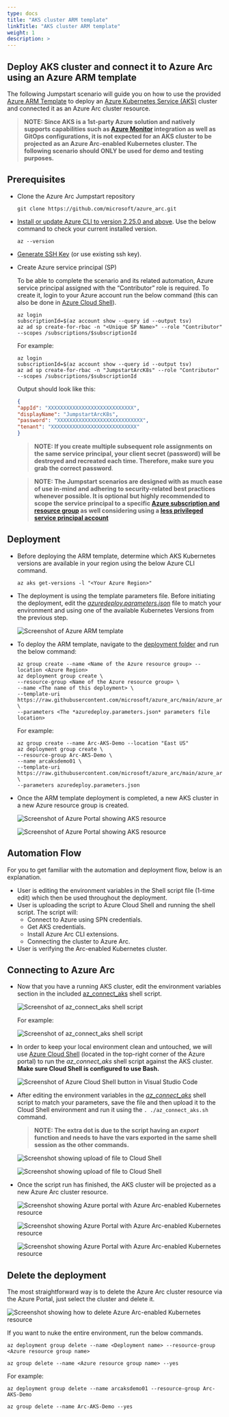 ```yaml
---
type: docs
title: "AKS cluster ARM template"
linkTitle: "AKS cluster ARM template"
weight: 1
description: >
---
```


## Deploy AKS cluster and connect it to Azure Arc using an Azure ARM template

The following Jumpstart scenario will guide you on how to use the provided [Azure ARM Template](https://docs.microsoft.com/azure/azure-resource-manager/templates/overview) to deploy an [Azure Kubernetes Service (AKS)](https://docs.microsoft.com/azure/aks/intro-kubernetes) cluster and connected it as an Azure Arc cluster resource.

  > **NOTE: Since AKS is a 1st-party Azure solution and natively supports capabilities such as [Azure Monitor](https://docs.microsoft.com/azure/azure-monitor/insights/container-insights-overview) integration as well as GitOps configurations, it is not expected for an AKS cluster to be projected as an Azure Arc-enabled Kubernetes cluster. The following scenario should ONLY be used for demo and testing purposes.**

## Prerequisites

- Clone the Azure Arc Jumpstart repository

    ```shell
    git clone https://github.com/microsoft/azure_arc.git
    ```
  
- [Install or update Azure CLI to version 2.25.0 and above](https://docs.microsoft.com/cli/azure/install-azure-cli?view=azure-cli-latest). Use the below command to check your current installed version.

  ```shell
  az --version
  ```

- [Generate SSH Key](https://docs.microsoft.com/azure/virtual-machines/linux/create-ssh-keys-detailed) (or use existing ssh key).

- Create Azure service principal (SP)

    To be able to complete the scenario and its related automation, Azure service principal assigned with the “Contributor” role is required. To create it, login to your Azure account run the below command (this can also be done in [Azure Cloud Shell](https://shell.azure.com/)).

    ```shell
    az login
    subscriptionId=$(az account show --query id --output tsv)
    az ad sp create-for-rbac -n "<Unique SP Name>" --role "Contributor" --scopes /subscriptions/$subscriptionId
    ```

    For example:

    ```shell
    az login
    subscriptionId=$(az account show --query id --output tsv)
    az ad sp create-for-rbac -n "JumpstartArcK8s" --role "Contributor" --scopes /subscriptions/$subscriptionId
    ```

    Output should look like this:

    ```json
    {
    "appId": "XXXXXXXXXXXXXXXXXXXXXXXXXXXX",
    "displayName": "JumpstartArcK8s",
    "password": "XXXXXXXXXXXXXXXXXXXXXXXXXXXX",
    "tenant": "XXXXXXXXXXXXXXXXXXXXXXXXXXXX"
    }
    ```

    > **NOTE: If you create multiple subsequent role assignments on the same service principal, your client secret (password) will be destroyed and recreated each time. Therefore, make sure you grab the correct password**.

    > **NOTE: The Jumpstart scenarios are designed with as much ease of use in-mind and adhering to security-related best practices whenever possible. It is optional but highly recommended to scope the service principal to a specific [Azure subscription and resource group](https://docs.microsoft.com/cli/azure/ad/sp?view=azure-cli-latest) as well considering using a [less privileged service principal account](https://docs.microsoft.com/azure/role-based-access-control/best-practices)**

## Deployment

- Before deploying the ARM template, determine which AKS Kubernetes versions are available in your region using the below Azure CLI command.

  ```shell
  az aks get-versions -l "<Your Azure Region>"
  ```

- The deployment is using the template parameters file. Before initiating the deployment, edit the [*azuredeploy.parameters.json*](https://github.com/microsoft/azure_arc/blob/main/azure_arc_k8s_jumpstart/aks/arm_template/azuredeploy.parameters.json) file to match your environment and using one of the available Kubernetes Versions from the previous step.

  ![Screenshot of Azure ARM template](./01.png)

- To deploy the ARM template, navigate to the [deployment folder](https://github.com/microsoft/azure_arc/tree/main/azure_arc_k8s_jumpstart/aks/arm_template) and run the below command:

  ```shell
  az group create --name <Name of the Azure resource group> --location <Azure Region>
  az deployment group create \
  --resource-group <Name of the Azure resource group> \
  --name <The name of this deployment> \
  --template-uri https://raw.githubusercontent.com/microsoft/azure_arc/main/azure_arc_k8s_jumpstart/aks/arm_template/azuredeploy.json \
  --parameters <The *azuredeploy.parameters.json* parameters file location>
  ```

  For example:

  ```shell
  az group create --name Arc-AKS-Demo --location "East US"
  az deployment group create \
  --resource-group Arc-AKS-Demo \
  --name arcaksdemo01 \
  --template-uri https://raw.githubusercontent.com/microsoft/azure_arc/main/azure_arc_k8s_jumpstart/aks/arm_template/azuredeploy.json \
  --parameters azuredeploy.parameters.json
  ```

- Once the ARM template deployment is completed, a new AKS cluster in a new Azure resource group is created.

  ![Screenshot of Azure Portal showing AKS resource](./02.png)

  ![Screenshot of Azure Portal showing AKS resource](./03.png)

## Automation Flow

For you to get familiar with the automation and deployment flow, below is an explanation.

- User is editing the environment variables in the Shell script file (1-time edit) which then be used throughout the deployment.
- User is uploading the script to Azure Cloud Shell and running the shell script. The script will:
  - Connect to Azure using SPN credentials.
  - Get AKS credentials.
  - Install Azure Arc CLI extensions.
  - Connecting the cluster to Azure Arc.
- User is verifying the Arc-enabled Kubernetes cluster.

## Connecting to Azure Arc

- Now that you have a running AKS cluster, edit the environment variables section in the included [az_connect_aks](https://github.com/microsoft/azure_arc/blob/main/azure_arc_k8s_jumpstart/aks/arm_template/scripts/az_connect_aks.sh) shell script.

  ![Screenshot of az_connect_aks shell script](./04.png)

  For example:

  ![Screenshot of az_connect_aks shell script](./05.png)

- In order to keep your local environment clean and untouched, we will use [Azure Cloud Shell](https://docs.microsoft.com/azure/cloud-shell/overview) (located in the top-right corner of the Azure portal) to run the *az_connect_aks* shell script against the AKS cluster. **Make sure Cloud Shell is configured to use Bash.**

  ![Screenshot of Azure Cloud Shell button in Visual Studio Code](./06.png)

- After editing the environment variables in the [*az_connect_aks*](https://github.com/microsoft/azure_arc/blob/main/azure_arc_k8s_jumpstart/aks/arm_template/scripts/az_connect_aks.sh) shell script to match your parameters, save the file and then upload it to the Cloud Shell environment and run it using the ```. ./az_connect_aks.sh``` command.

  > **NOTE: The extra dot is due to the script having an *export* function and needs to have the vars exported in the same shell session as the other commands.**

  ![Screenshot showing upload of file to Cloud Shell](./07.png)

  ![Screenshot showing upload of file to Cloud Shell](./08.png)

- Once the script run has finished, the AKS cluster will be projected as a new Azure Arc cluster resource.

  ![Screenshot showing Azure portal with Azure Arc-enabled Kubernetes resource](./09.png)

  ![Screenshot showing Azure Portal with Azure Arc-enabled Kubernetes resource](./10.png)

  ![Screenshot showing Azure Portal with Azure Arc-enabled Kubernetes resource](./11.png)

## Delete the deployment

The most straightforward way is to delete the Azure Arc cluster resource via the Azure Portal, just select the cluster and delete it.

![Screenshot showing how to delete Azure Arc-enabled Kubernetes resource](./12.png)

If you want to nuke the entire environment, run the below commands.

```shell
az deployment group delete --name <Deployment name> --resource-group <Azure resource group name>
```

```shell
az group delete --name <Azure resource group name> --yes
```

For example:

```shell
az deployment group delete --name arcaksdemo01 --resource-group Arc-AKS-Demo
```

```shell
az group delete --name Arc-AKS-Demo --yes
```
